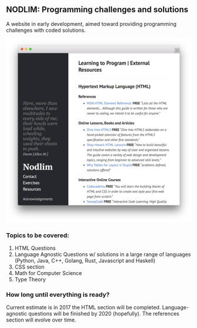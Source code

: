 ## NODLIM: Programming challenges and solutions

A website in early development, aimed toward providing programming challenges with coded solutions. 

![nodlim site preview](https://raw.githubusercontent.com/Kranzuft/nodlim/master/images/nodlim%20preview.png)

### Topics to be covered:

1. HTML Questions
2. Language Agnostic Questions w/ solutions in a large range of languages (Python, Java, C++, Golang, Rust, Javascript and Haskell) 
3. CSS section
4. Math for Computer Science
5. Type Theory

### How long until everything is ready?

Current estimate is in 2017 the HTML section will be completed. Language-agnostic questions will be finished by 2020 (hopefully). The references section will evolve over time.
